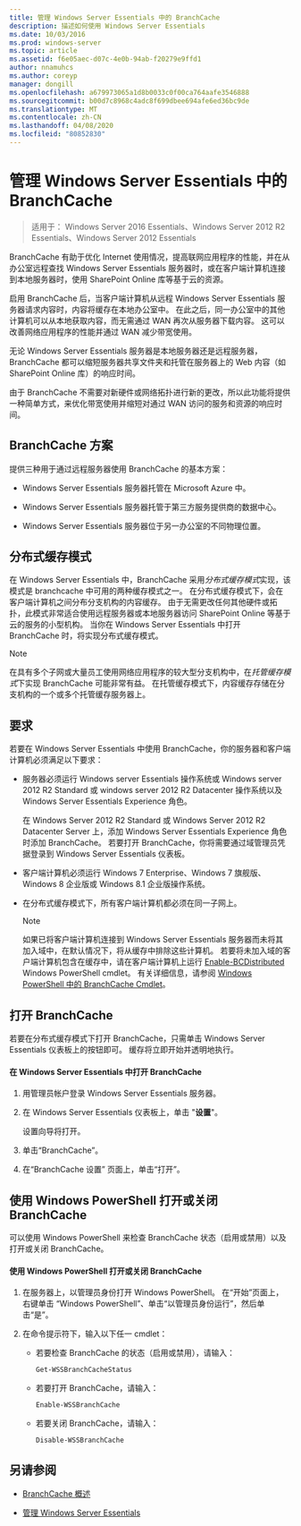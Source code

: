 ```yaml
---
title: 管理 Windows Server Essentials 中的 BranchCache
description: 描述如何使用 Windows Server Essentials
ms.date: 10/03/2016
ms.prod: windows-server
ms.topic: article
ms.assetid: f6e05aec-d07c-4e0b-94ab-f20279e9ffd1
author: nnamuhcs
ms.author: coreyp
manager: dongill
ms.openlocfilehash: a679973065a1d8b0033c0f00ca764aafe3546888
ms.sourcegitcommit: b00d7c8968c4adc8f699dbee694afe6ed36bc9de
ms.translationtype: MT
ms.contentlocale: zh-CN
ms.lasthandoff: 04/08/2020
ms.locfileid: "80852830"
---
```

# <a name="manage-branchcache-in-windows-server-essentials"></a>管理 Windows Server Essentials 中的 BranchCache

>适用于： Windows Server 2016 Essentials、Windows Server 2012 R2 Essentials、Windows Server 2012 Essentials

BranchCache 有助于优化 Internet 使用情况，提高联网应用程序的性能，并在从办公室远程查找 Windows Server Essentials 服务器时，或在客户端计算机连接到本地服务器时，使用 SharePoint Online 库等基于云的资源。  
  
 启用 BranchCache 后，当客户端计算机从远程 Windows Server Essentials 服务器请求内容时，内容将缓存在本地办公室中。 在此之后，同一办公室中的其他计算机可以从本地获取内容，而无需通过 WAN 再次从服务器下载内容。 这可以改善网络应用程序的性能并通过 WAN 减少带宽使用。  
  
 无论 Windows Server Essentials 服务器是本地服务器还是远程服务器，BranchCache 都可以缩短服务器共享文件夹和托管在服务器上的 Web 内容（如 SharePoint Online 库）的响应时间。  
  
 由于 BranchCache 不需要对新硬件或网络拓扑进行新的更改，所以此功能将提供一种简单方式，来优化带宽使用并缩短对通过 WAN 访问的服务和资源的响应时间。  
  
## <a name="branchcache-scenarios"></a>BranchCache 方案  
 提供三种用于通过远程服务器使用 BranchCache 的基本方案：  
  
-   Windows Server Essentials 服务器托管在 Microsoft Azure 中。  
  
-   Windows Server Essentials 服务器托管于第三方服务提供商的数据中心。  
  
-   Windows Server Essentials 服务器位于另一办公室的不同物理位置。  
  
## <a name="distributed-cache-mode"></a>分布式缓存模式  
 在 Windows Server Essentials 中，BranchCache 采用*分布式缓存模式*实现，该模式是 branchcache 中可用的两种缓存模式之一。 在分布式缓存模式下，会在客户端计算机之间分布分支机构的内容缓存。 由于无需更改任何其他硬件或拓扑，此模式非常适合使用远程服务器或本地服务器访问 SharePoint Online 等基于云的服务的小型机构。 当你在 Windows Server Essentials 中打开 BranchCache 时，将实现分布式缓存模式。  
  
> [!NOTE]
>  在具有多个子网或大量员工使用网络应用程序的较大型分支机构中，在*托管缓存模式*下实现 BranchCache 可能非常有益。 在托管缓存模式下，内容缓存存储在分支机构的一个或多个托管缓存服务器上。
  
## <a name="requirements"></a>要求  
 若要在 Windows Server Essentials 中使用 BranchCache，你的服务器和客户端计算机必须满足以下要求：  
  
-   服务器必须运行 Windows server Essentials 操作系统或 Windows server 2012 R2 Standard 或 windows server 2012 R2 Datacenter 操作系统以及 Windows Server Essentials Experience 角色。  
  
     在 Windows Server 2012 R2 Standard 或 Windows Server 2012 R2 Datacenter Server 上，添加 Windows Server Essentials Experience 角色时添加 BranchCache。 若要打开 BranchCache，你将需要通过域管理员凭据登录到 Windows Server Essentials 仪表板。  
  
-   客户端计算机必须运行 Windows 7 Enterprise、Windows 7 旗舰版、Windows 8 企业版或 Windows 8.1 企业版操作系统。  
  
-   在分布式缓存模式下，所有客户端计算机都必须在同一子网上。  
  
    > [!NOTE]
    >  如果已将客户端计算机连接到 Windows Server Essentials 服务器而未将其加入域中，在默认情况下，将从缓存中排除这些计算机。 若要将未加入域的客户端计算机包含在缓存中，请在客户端计算机上运行 [Enable-BCDistributed](https://technet.microsoft.com/library/hh848398.aspx) Windows PowerShell cmdlet。 有关详细信息，请参阅 [Windows PowerShell 中的 BranchCache Cmdlet](https://technet.microsoft.com/library/hh848392.aspx)。  
 
  
## <a name="turn-branchcache-on"></a>打开 BranchCache  
 若要在分布式缓存模式下打开 BranchCache，只需单击 Windows Server Essentials 仪表板上的按钮即可。 缓存将立即开始并透明地执行。  
  
#### <a name="to-turn-on-branchcache-in-windows-server-essentials"></a>在 Windows Server Essentials 中打开 BranchCache  
  
1.  用管理员帐户登录 Windows Server Essentials 服务器。  
  
2.  在 Windows Server Essentials 仪表板上，单击 "**设置**"。  
  
     设置向导将打开。  
  
3.  单击“BranchCache”。  
  
4.  在“BranchCache 设置” 页面上，单击“打开”。  
  
## <a name="use-windows-powershell-to-turn-branchcache-on-or-off"></a>使用 Windows PowerShell 打开或关闭 BranchCache  
 可以使用 Windows PowerShell 来检查 BranchCache 状态（启用或禁用）以及打开或关闭 BranchCache。  
  
#### <a name="to-turn-branchcache-on-or-off-using-windows-powershell"></a>使用 Windows PowerShell 打开或关闭 BranchCache  
  
1.  在服务器上，以管理员身份打开 Windows PowerShell。 在“开始”页面上，右键单击 “Windows PowerShell”、单击“以管理员身份运行”，然后单击“是”。  
  
2.  在命令提示符下，输入以下任一 cmdlet：  
  
    -   若要检查 BranchCache 的状态（启用或禁用），请输入：  
  
        ```powershell  
        Get-WSSBranchCacheStatus  
        ```  
  
    -   若要打开 BranchCache，请输入：  
  
        ```powershell  
        Enable-WSSBranchCache  
        ```  
  
    -   若要关闭 BranchCache，请输入：  
  
        ```powershell  
        Disable-WSSBranchCache  
        ```  
  
## <a name="see-also"></a>另请参阅  
    
-   [BranchCache 概述](https://technet.microsoft.com/library/hh831696.aspx)  
  
-   [管理 Windows Server Essentials](Manage-Windows-Server-Essentials.md)
